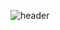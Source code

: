 <!---
biuea3866/biuea3866 is a ✨ special ✨ repository because its `README.md` (this file) appears on your GitHub profile.
You can click the Preview link to take a look at your changes.
--->
![header](https://capsule-render.vercel.app/api?type=Rounded&color=0AC9FF&height=300&section=header&text=BIUEA&fontSize=50&fontColor=FFFFFF)
